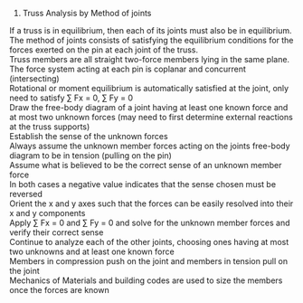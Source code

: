 1. Truss Analysis by Method of joints

If a truss is in equilibrium, then each of its joints must also be in equilibrium.<br/>
The method of joints consists of satisfying the equilibrium conditions for the forces exerted on the pin at each joint of the truss.<br/>
Truss members are all straight two-force members lying in the same plane.<br/>
The force system acting at each pin is coplanar and concurrent (intersecting)<br/>
Rotational or moment equilibrium is automatically satisfied at the joint, only need to satisfy &#8721; Fx = 0, &#8721; Fy = 0 <br/>
Draw the free-body diagram of a joint having at least one known force and at most two unknown forces (may need to first determine external reactions at the truss supports)<br/>
Establish the sense of the unknown forces<br/>
Always assume the unknown member forces acting on the joints free-body diagram to be in tension (pulling on the pin)<br/>
Assume what is believed to be the correct sense of an unknown member force<br/>
In both cases a negative value indicates that the sense chosen must be reversed<br/>
Orient the x and y axes such that the forces can be easily resolved into their x and y components<br/>
Apply &#8721; Fx = 0 and &#8721; Fy = 0 and solve for the unknown member forces and verify their correct sense<br/>
Continue to analyze each of the other joints, choosing ones having at most two unknowns and at least one known force<br/>
Members in compression push on the joint and members in tension pull on the joint<br/>
Mechanics of Materials and building codes are used to size the members once the forces are known<br/>

